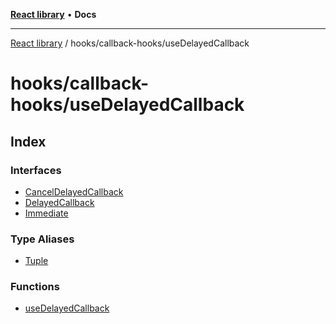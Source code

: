 [**React library**](../../../index.md) • **Docs**

***

[React library](../../../modules.md) / hooks/callback-hooks/useDelayedCallback

# hooks/callback-hooks/useDelayedCallback

## Index

### Interfaces

- [CancelDelayedCallback](interfaces/CancelDelayedCallback.md)
- [DelayedCallback](interfaces/DelayedCallback.md)
- [Immediate](interfaces/Immediate.md)

### Type Aliases

- [Tuple](type-aliases/Tuple.md)

### Functions

- [useDelayedCallback](functions/useDelayedCallback.md)
